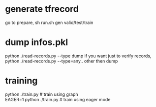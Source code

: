 # generate tfrecord  
go to prepare, sh run.sh gen valid/test/train   
# dump infos.pkl  
python ./read-records.py --type dump
if you want just to verify records, python ./read-records.py --type=any.. other then dump   
# training   
python ./train.py  # train using graph  
EAGER=1 python ./train.py # train using eager mode  
